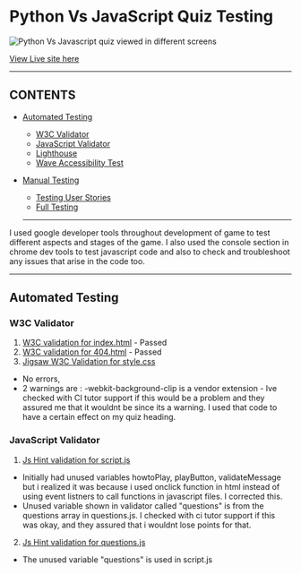 # Python Vs JavaScript Quiz Testing 

![Python Vs Javascript quiz viewed in different screens](documentation/gifs/am-i-responsive-finalgif.gif)

[View Live site here](https://sooryageorge7.github.io/Python-Vs-Javascript-Quiz/)

---

## CONTENTS

* [Automated Testing](#Automated-Testing)
  * [W3C Validator](#W3C-Validator)
  * [JavaScript Validator](#JavaScript-Validator)
  * [Lighthouse](#Lighthouse)
  * [Wave Accessibility Test](#Wave)
* [Manual Testing](#Manual-Testing)
  * [Testing User Stories](#Testing-User-Stories)
  * [Full Testing](#Full-Testing)

  ---

I used google developer tools throughout development of game to test different aspects and stages of the game.
I also used the console section in chrome dev tools to test javascript code and also to check and troubleshoot any issues that arise in the code too. 

---

## Automated Testing 

### W3C Validator 

1. [W3C validation for index.html](documentation/tests/final-index.html-validation.png) - Passed
2. [W3C validation for 404.html](documentation/tests/404-html-validation.png) - Passed
3. [Jigsaw W3C Validation for style.css](documentation/tests/final-css-validation.png) 
  *  No errors, 
  * 2 warnings are : -webkit-background-clip is a vendor extension - Ive checked with CI tutor support if this would be a problem and they assured me that it wouldnt be since its a warning. I used that code to have a certain effect on my quiz heading. 


### JavaScript Validator 

1. [Js Hint validation for script.js](documentation/tests/script-javascript-validation.png) 
  * Initially had unused variables howtoPlay, playButton, validateMessage but i realized it was because i used onclick function in html instead of using event listners to call functions in javascript files. I corrected this.
  * Unused variable shown in validator called "questions" is from the questions array in questions.js. I checked with ci tutor support if this was okay, and they assured that i wouldnt lose points for that.
2.  [Js Hint validation for questions.js](documentation/tests/questions-js-validation.png)
  * The unused variable "questions" is used in script.js 
